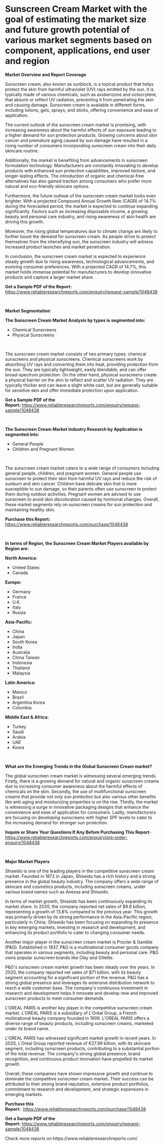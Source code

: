 <p><h1>Sunscreen Cream Market with the goal of estimating the market size and future growth potential of various market segments based on component, applications, end user and region</h1></p><p><strong>Market Overview and Report Coverage</strong></p>
<p><p>Sunscreen cream, also known as sunblock, is a topical product that helps protect the skin from harmful ultraviolet (UV) rays emitted by the sun. It is typically made of various chemicals, such as avobenzone and octocrylene, that absorb or reflect UV radiation, preventing it from penetrating the skin and causing damage. Sunscreen cream is available in different forms, including lotions, gels, sprays, and sticks, offering convenience and ease of application.</p><p>The current outlook of the sunscreen cream market is promising, with increasing awareness about the harmful effects of sun exposure leading to a higher demand for sun protection products. Growing concerns about skin cancer and premature aging caused by sun damage have resulted in a rising number of consumers incorporating sunscreen cream into their daily skincare routine.</p><p>Additionally, the market is benefiting from advancements in sunscreen formulation technology. Manufacturers are constantly innovating to develop products with enhanced sun protection capabilities, improved texture, and longer-lasting effects. The introduction of organic and chemical-free alternatives has also gained traction among consumers who prefer more natural and eco-friendly skincare options.</p><p>Furthermore, the future outlook of the sunscreen cream market looks even brighter. With a projected Compound Annual Growth Rate (CAGR) of 14.7% during the forecasted period, the market is expected to continue expanding significantly. Factors such as increasing disposable income, a growing beauty and personal care industry, and rising awareness of skin health are driving this growth.</p><p>Moreover, the rising global temperatures due to climate change are likely to further boost the demand for sunscreen cream. As people strive to protect themselves from the intensifying sun, the sunscreen industry will witness increased product launches and market penetration.</p><p>In conclusion, the sunscreen cream market is expected to experience steady growth due to rising awareness, technological advancements, and evolving consumer preferences. With a projected CAGR of 14.7%, this market holds immense potential for manufacturers to develop innovative products and capture a larger market share.</p></p>
<p><strong>Get a Sample PDF of the Report:</strong> <a href="https://www.reliableresearchreports.com/enquiry/request-sample/1048438">https://www.reliableresearchreports.com/enquiry/request-sample/1048438</a></p>
<p>&nbsp;</p>
<p><strong>Market Segmentation</strong></p>
<p><strong>The Sunscreen Cream Market Analysis by types is segmented into:</strong></p>
<p><ul><li>Chemical Sunscreens</li><li>Physical Sunscreens</li></ul></p>
<p>&nbsp;</p>
<p><p>The sunscreen cream market consists of two primary types: chemical sunscreens and physical sunscreens. Chemical sunscreens work by absorbing UV rays and converting them into heat, providing protection from the sun. They are typically lightweight, easily blendable, and can offer broad-spectrum protection. On the other hand, physical sunscreens create a physical barrier on the skin to reflect and scatter UV radiation. They are typically thicker and can leave a slight white cast, but are generally suitable for sensitive skin and offer immediate protection upon application.</p></p>
<p><strong>Get a Sample PDF of the Report:</strong>&nbsp;<a href="https://www.reliableresearchreports.com/enquiry/request-sample/1048438">https://www.reliableresearchreports.com/enquiry/request-sample/1048438</a></p>
<p>&nbsp;</p>
<p><strong>The Sunscreen Cream Market Industry Research by Application is segmented into:</strong></p>
<p><ul><li>General People</li><li>Children and Pregnant Women</li></ul></p>
<p>&nbsp;</p>
<p><p>The sunscreen cream market caters to a wide range of consumers including general people, children, and pregnant women. General people use sunscreen to protect their skin from harmful UV rays and reduce the risk of sunburn and skin cancer. Children have delicate skin that is more susceptible to sun damage, so their parents often use sunscreen to protect them during outdoor activities. Pregnant women are advised to use sunscreen to avoid skin discoloration caused by hormonal changes. Overall, these market segments rely on sunscreen creams for sun protection and maintaining healthy skin.</p></p>
<p><strong>Purchase this Report:</strong>&nbsp; <a href="https://www.reliableresearchreports.com/purchase/1048438">https://www.reliableresearchreports.com/purchase/1048438</a></p>
<p>&nbsp;</p>
<p><strong>In terms of Region, the Sunscreen Cream Market Players available by Region are:</strong></p>
<p>
    <p> <strong> North America: </strong>
        <ul>
            <li>United States</li>
            <li>Canada</li>
        </ul>
        </p> 
    <p> <strong> Europe: </strong>
        <ul>
            <li>Germany</li>
            <li>France</li>
            <li>U.K.</li>
            <li>Italy</li>
            <li>Russia</li>
        </ul>
        </p> 
    <p> <strong> Asia-Pacific: </strong>
        <ul>
            <li>China</li>
            <li>Japan</li>
            <li>South Korea</li>
            <li>India</li>
            <li>Australia</li>
            <li>China Taiwan</li>
            <li>Indonesia</li>
            <li>Thailand</li>
            <li>Malaysia</li>
        </ul>
        </p> 
    <p> <strong> Latin America: </strong>
        <ul>
            <li>Mexico</li>
            <li>Brazil</li>
            <li>Argentina Korea</li>
            <li>Colombia</li>
        </ul>
        </p> 
    <p> <strong> Middle East & Africa: </strong>
        <ul>
            <li>Turkey</li>
            <li>Saudi</li>
            <li>Arabia</li>
            <li>UAE</li>
            <li>Korea</li>
        </ul>
    </p>
    </p>
<p>&nbsp;</p>
<p><strong>What are the Emerging Trends in the Global Sunscreen Cream market?</strong></p>
<p><p>The global sunscreen cream market is witnessing several emerging trends. Firstly, there is a growing demand for natural and organic sunscreen creams due to increasing consumer awareness about the harmful effects of chemicals on the skin. Secondly, the use of multifunctional sunscreen creams that provide not only sun protection but also various other benefits like anti-aging and moisturizing properties is on the rise. Thirdly, the market is witnessing a surge in innovative packaging designs that enhance the convenience and ease of application for consumers. Lastly, manufacturers are focusing on developing sunscreens with higher SPF levels to cater to the increasing demand for stronger sun protection.</p></p>
<p><strong>Inquire or Share Your Questions If Any Before Purchasing This Report</strong>- <a href="https://www.reliableresearchreports.com/enquiry/pre-order-enquiry/1048438">https://www.reliableresearchreports.com/enquiry/pre-order-enquiry/1048438</a></p>
<p>&nbsp;</p>
<p><strong>Major Market Players</strong></p>
<p><p>Shiseido is one of the leading players in the competitive sunscreen cream market. Founded in 1872 in Japan, Shiseido has a rich history and a strong presence in the global beauty industry. The company offers a wide range of skincare and cosmetics products, including sunscreen creams, under various brand names such as Anessa and Shiseido.</p><p>In terms of market growth, Shiseido has been continuously expanding its market share. In 2020, the company reported net sales of $9.6 billion, representing a growth of 13.8% compared to the previous year. This growth was primarily driven by its strong performance in the Asia-Pacific region, particularly in China. Shiseido has been focusing on expanding its presence in key emerging markets, investing in research and development, and enhancing its product portfolio to cater to changing consumer needs.</p><p>Another major player in the sunscreen cream market is Procter & Gamble (P&G). Established in 1837, P&G is a multinational consumer goods company that operates in various segments, including beauty and personal care. P&G owns popular sunscreen brands like Olay and Gillette.</p><p>P&G's sunscreen cream market growth has been steady over the years. In 2020, the company reported net sales of $71 billion, with its beauty segment accounting for a significant portion of the revenue. P&G has a strong global presence and leverages its extensive distribution network to reach a wide customer base. The company's continuous investment in research and development helps it innovate and develop new and improved sunscreen products to meet consumer demands.</p><p>L'OREAL PARIS is another key player in the competitive sunscreen cream market. L'OREAL PARIS is a subsidiary of L'Oréal Group, a French multinational beauty company founded in 1909. L'OREAL PARIS offers a diverse range of beauty products, including sunscreen creams, marketed under its brand name.</p><p>L'OREAL PARIS has witnessed significant market growth in recent years. In 2020, L'Oréal Group reported revenue of €27.99 billion, with its skincare segment, including sunscreen products, contributing to a substantial portion of the total revenue. The company's strong global presence, brand recognition, and continuous product innovation have propelled its market growth.</p><p>Overall, these companies have shown impressive growth and continue to dominate the competitive sunscreen cream market. Their success can be attributed to their strong brand reputation, extensive product portfolios, commitment to research and development, and strategic expansions in emerging markets.</p></p>
<p><strong>Purchase this Report:</strong>&nbsp;&nbsp;<a href="https://www.reliableresearchreports.com/purchase/1048438">https://www.reliableresearchreports.com/purchase/1048438</a></p>
<p></p>
<p><strong>Get a Sample PDF of the Report:</strong>&nbsp;<a href="https://www.reliableresearchreports.com/enquiry/request-sample/1048438">https://www.reliableresearchreports.com/enquiry/request-sample/1048438</a></p>
<p>Check more reports on https://www.reliableresearchreports.com/</p>
